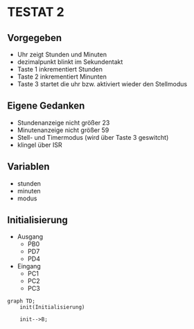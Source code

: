 # TESTAT 2

## Vorgegeben

* Uhr zeigt Stunden und Minuten
* dezimalpunkt blinkt im Sekundentakt
* Taste 1 inkrementiert Stunden
* Taste 2 inkrementiert Minunten
* Taste 3 startet die uhr bzw. aktiviert wieder den Stellmodus

## Eigene Gedanken
* Stundenanzeige nicht größer 23
* Minutenanzeige nicht größer 59
* Stell- und Timermodus (wird über Taste 3 geswitcht)
* klingel über ISR

## Variablen
* stunden
* minuten
* modus


## Initialisierung
* Ausgang
  * PB0
  * PD7
  * PD4
* Eingang
  * PC1
  * PC2
  * PC3


```mermaid
graph TD;
    init(Initialisierung)
    
    init-->B;
```
